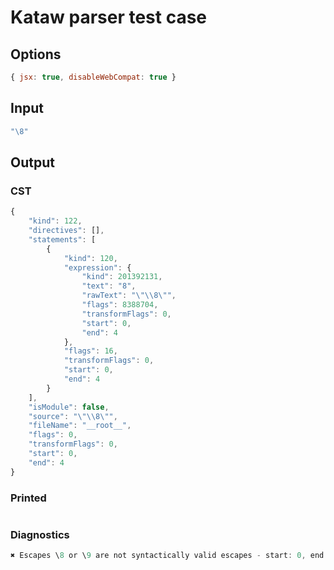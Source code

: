 # Kataw parser test case

## Options

`````js
{ jsx: true, disableWebCompat: true }
`````

## Input

`````js
"\8"
`````

## Output

### CST

```javascript
{
    "kind": 122,
    "directives": [],
    "statements": [
        {
            "kind": 120,
            "expression": {
                "kind": 201392131,
                "text": "8",
                "rawText": "\"\\8\"",
                "flags": 8388704,
                "transformFlags": 0,
                "start": 0,
                "end": 4
            },
            "flags": 16,
            "transformFlags": 0,
            "start": 0,
            "end": 4
        }
    ],
    "isModule": false,
    "source": "\"\\8\"",
    "fileName": "__root__",
    "flags": 0,
    "transformFlags": 0,
    "start": 0,
    "end": 4
}
```

### Printed

```javascript

```

### Diagnostics

```javascript
✖ Escapes \8 or \9 are not syntactically valid escapes - start: 0, end: 3

```

